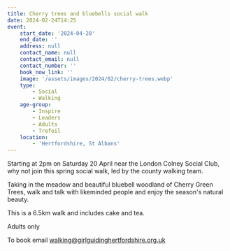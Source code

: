 ```yaml
---
title: Cherry trees and bluebells social walk
date: 2024-02-24T14:25
event:
    start_date: '2024-04-20'
    end_date: ''
    address: null
    contact_name: null
    contact_email: null
    contact_number: ''
    book_now_link: ''
    image: '/assets/images/2024/02/cherry-trees.webp'
    type:
        - Social
        - Walking
    age-group:
        - Inspire
        - Leaders
        - Adults
        - Trefoil
    location:
        - 'Hertfordshire, St Albans'
---
```

Starting at 2pm on Saturday 20 April near the London Colney Social Club, why not join this spring social walk, led by the county walking team.

Taking in the meadow and beautiful bluebell woodland of Cherry Green Trees, walk and talk with likeminded people and enjoy the season's natural beauty.

This is a 6.5km walk and includes cake and tea.

Adults only

To book email <walking@girlguidinghertfordshire.org.uk>
